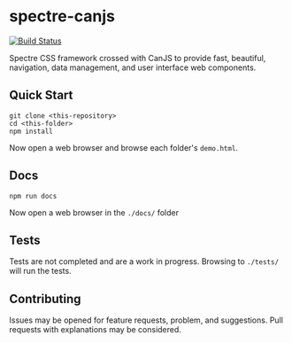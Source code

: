 <!--
@page spectre Home
@group spectre.components Components
@group spectre.types Type Definitions
-->


# spectre-canjs

[![Build Status](https://travis-ci.org/roemhildtg/spectre-canjs.svg?branch=master)](https://travis-ci.org/roemhildtg/spectre-canjs)

Spectre CSS framework crossed with CanJS to provide fast, beautiful, navigation,
data management, and user interface web components.

## Quick Start

```
git clone <this-repository>
cd <this-folder>
npm install
```

Now open a web browser and browse each folder's `demo.html`.

## Docs

```
npm run docs
```

Now open a web browser in the `./docs/` folder

## Tests

Tests are not completed and are a work in progress. Browsing to `./tests/` will
run the tests.

## Contributing

Issues may be opened for feature requests, problem, and suggestions. Pull requests
with explanations may be considered. 
